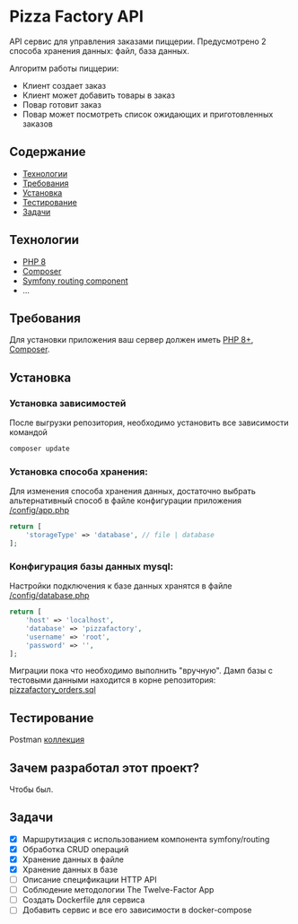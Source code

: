 # Pizza Factory API
API сервис для управления заказами пиццерии.  Предусмотрено 2 способа хранения данных: файл, база данных.

Алгоритм работы пиццерии:
* Клиент создает заказ
* Клиент может добавить товары в заказ
* Повар готовит заказ
* Повар может посмотреть список ожидающих и приготовленных заказов

## Содержание
- [Технологии](#технологии)
- [Требования](#требования)
- [Установка](#установка)
- [Тестирование](#тестирование)
- [Задачи](#задачи)

## Технологии
- [PHP 8](https://www.php.net/downloads.php)
- [Composer](https://getcomposer.org/)
- [Symfony routing component](https://packagist.org/packages/symfony/routing)
- ...

## Требования
Для установки приложения ваш сервер должен иметь [PHP 8+](https://www.php.net/downloads.php), [Composer](https://getcomposer.org/).

## Установка

### Установка зависимостей

После выгрузки репозитория, необходимо установить все зависимости командой
```sh
composer update
```

### Установка способа хранения:

Для изменения способа хранения данных, достаточно выбрать альтернативный способ в файле конфигурации приложения [/config/app.php](/config/app.php)
```php
return [
    'storageType' => 'database', // file | database
];
```

### Конфигурация базы данных mysql:

Настройки подключения к базе данных хранятся в файле [/config/database.php](/config/database.php)
```php
return [
    'host' => 'localhost',
    'database' => 'pizzafactory',
    'username' => 'root',
    'password' => '',
];
```
Миграции пока что необходимо выполнить "вручную". Дамп базы с тестовыми данными находится в корне репозитория: [pizzafactory_orders.sql](pizzafactory_orders.sql)

## Тестирование

Postman [коллекция](https://www.postman.com/kirillstan1221/workspace/test/collection/29802884-0ac746ee-0c6b-4ff1-8897-9f55e999d752?action=share&creator=29802884)

## Зачем разработал этот проект?
Чтобы был.

## Задачи
- [x] Маршрутизация с использованием компонента symfony/routing
- [x] Обработка CRUD операций
- [x] Хранение данных в файле
- [x] Хранение данных в базе
- [ ] Описание спецификации HTTP API
- [ ] Соблюдение методологии The Twelve-Factor App
- [ ] Создать Dockerfile для сервиса
- [ ] Добавить сервис и все его зависимости в docker-compose
